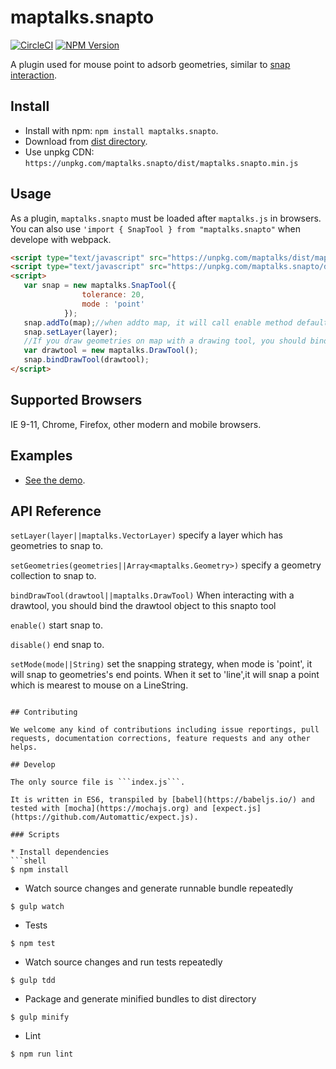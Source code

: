 # maptalks.snapto

[![CircleCI](https://circleci.com/gh/maptalks/maptalks.snapto.svg?style=shield)](https://circleci.com/gh/maptalks/maptalks.snapto)
[![NPM Version](https://img.shields.io/npm/v/maptalks.snapto.svg)](https://github.com/maptalks/maptalks.snapto)

A plugin used for mouse point to adsorb geometries, similar to [snap interaction](http://openlayers.org/en/latest/examples/snap.html).

## Install
  
* Install with npm: ```npm install maptalks.snapto```. 
* Download from [dist directory](https://github.com/liubgithub/maptalks.snapto/tree/master/dist).
* Use unpkg CDN: ```https://unpkg.com/maptalks.snapto/dist/maptalks.snapto.min.js```

## Usage

As a plugin, ```maptalks.snapto``` must be loaded after ```maptalks.js``` in browsers. You can also use ```'import { SnapTool } from "maptalks.snapto"``` when develope with webpack.
```html
<script type="text/javascript" src="https://unpkg.com/maptalks/dist/maptalks.min.js"></script>
<script type="text/javascript" src="https://unpkg.com/maptalks.snapto/dist/maptalks.snapto.min.js"></script>
<script>
   var snap = new maptalks.SnapTool({
                tolerance: 20,
                mode : 'point'
            });
   snap.addTo(map);//when addto map, it will call enable method default.
   snap.setLayer(layer);
   //If you draw geometries on map with a drawing tool, you should bind the maptalks.DrawTool object to the snapto tool.
   var drawtool = new maptalks.DrawTool();
   snap.bindDrawTool(drawtool);
</script>
```
## Supported Browsers

IE 9-11, Chrome, Firefox, other modern and mobile browsers.

## Examples

* [See the demo](https://maptalks.github.io/maptalks.snapto/demo/index.html).

## API Reference

`setLayer(layer||maptalks.VectorLayer)` specify a layer which has geometries to snap to.

`setGeometries(geometries||Array<maptalks.Geometry>)` specify a geometry collection to snap to.

`bindDrawTool(drawtool||maptalks.DrawTool)` When interacting with a drawtool, you should bind the drawtool object to this snapto tool

`enable()` start snap to.

`disable()` end snap to.

`setMode(mode||String)` set the snapping strategy, when mode is 'point', it will snap to geometries's end points. When it set to 'line',it will snap a point which is mearest to mouse on a LineString.
```

## Contributing

We welcome any kind of contributions including issue reportings, pull requests, documentation corrections, feature requests and any other helps.

## Develop

The only source file is ```index.js```.

It is written in ES6, transpiled by [babel](https://babeljs.io/) and tested with [mocha](https://mochajs.org) and [expect.js](https://github.com/Automattic/expect.js).

### Scripts

* Install dependencies
```shell
$ npm install
```

* Watch source changes and generate runnable bundle repeatedly
```shell
$ gulp watch
```

* Tests
```shell
$ npm test
```

* Watch source changes and run tests repeatedly
```shell
$ gulp tdd
```

* Package and generate minified bundles to dist directory
```shell
$ gulp minify
```

* Lint
```shell
$ npm run lint
```
